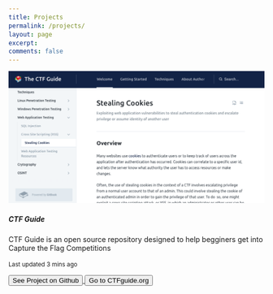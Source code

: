 ```yaml
---
title: Projects
permalink: /projects/
layout: page
excerpt: 
comments: false
---
```



<div class="card mb-3">
  <a href="https://ctfguide.org">
    <img src="/assets/img/ctfguide.png" class="card-img-top" alt="...">
  </a>
  <div class="card-body">
    <h5 class="card-title">CTF Guide</h5>
    <p class="card-text">CTF Guide is an open source repository designed to help begginers get into Capture the Flag Competitions</p>
    <p class="card-text"><small class="text-muted">Last updated 3 mins ago</small></p>
    <div class="btn-group" role="group" aria-label="Basic example">
      <a href="https://github.com/tcbutler320">
        <button type="button" class="btn btn-secondary">See Project on Github</button>
      </a>
      <a href="https://github.com">
        <button type="button" class="btn btn-secondary">Go to CTFguide.org</button>
      </a>
    </div>
  </div>
</div>
